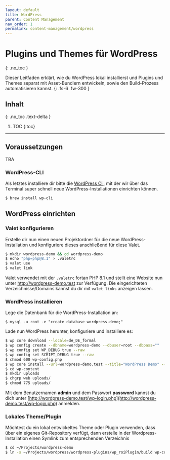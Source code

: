 ```yaml
---
layout: default
title: WordPress
parent: Content Management
nav_order: 1
permalink: content-management/wordpress
---
```


# Plugins und Themes für WordPress
{: .no_toc }

Dieser Leitfaden erklärt, wie du WordPress lokal installierst und Plugins und Themes separat mit Asset-Bundlern entwickeln, sowie den Build-Prozess automatisieren kannst.
{: .fs-6 .fw-300 }

## Inhalt
{: .no_toc .text-delta }

1. TOC
{:toc}

---

## Voraussetzungen

TBA

### WordPress-CLI

Als letztes installiere dir bitte die [WordPress Cli](https://wp-cli.org/#using), mit der wir über das Terminal super schnell neue WordPress-Installationen einrichten können.

```zsh
$ brew install wp-cli
```

## WordPress einrichten

### Valet konfigurieren

Erstelle dir nun einen neuen Projektordner für die neue WordPress-Installation und konfiguriere dieses anschließend für diese Valet.

```zsh
$ mkdir wordpress-demo && cd wordpress-demo
$ echo "php=php@8.1" > .valetrc
$ valet use
$ valet link
```

Valet verwendet mit der `.valetrc` fortan PHP 8.1 und stellt eine Website nun unter http://wordpress-demo.test zur Verfügung. Die eingerichteten Verzeichnisse/Domains kannst du dir mit `valet links` anzeigen lassen.

### WordPress installieren

Lege die Datenbank für die WordPress-Installation an:

```shh
$ mysql -u root -e "create database wordpress-demo;"
```

Lade nun WordPress herunter, konfiguriere und installiere es:

```zsh
$ wp core download --locale=de_DE_formal
$ wp config create --dbname=wordpress-demo --dbuser=root --dbpass=""
$ wp config set WP_DEBUG true --raw
$ wp config set SCRIPT_DEBUG true --raw
$ chmod 600 wp-config.php
$ wp core install --url=wordpress-demo.test --title="WordPress Demo" --admin_user=admin --admin_password=password --admin_email=admin@example.com --skip-email
$ cd wp-content
$ mkdir uploads
$ chgrp web uploads/
$ chmod 775 uploads/
```

Mit dem Benutzernamen **admin** und dem Passwort **password** kannst du dich unter [http://wordpress-demo.test/wp-login.php](http://wordpress-demo.test/wp-login.php) anmelden.

### Lokales Theme/Plugin

Möchtest du ein lokal entwickeltes Theme oder Plugin verwenden, dass über ein eigenes Git-Repository verfügt, dann erstelle in der Wordpress-Installation einen Symlink zum entsprechenden Verzeichnis

```zsh
$ cd ~/Projects/wordpress-demo
$ ln -s ~/Projects/wordpress/wordpress-plugins/wp_roiPlugin/build wp-content/plugins/wp_roiPlugin
```